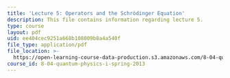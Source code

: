```yaml
---
title: 'Lecture 5: Operators and the Schrödinger Equation'
description: This file contains information regarding lecture 5.
type: course
layout: pdf
uid: ee404cec9251a668b108009b8a4a540f
file_type: application/pdf
file_location: >-
  https://open-learning-course-data-production.s3.amazonaws.com/8-04-quantum-physics-i-spring-2013/ee404cec9251a668b108009b8a4a540f_MIT8_04S13_Lec05.pdf
course_id: 8-04-quantum-physics-i-spring-2013
---
```

